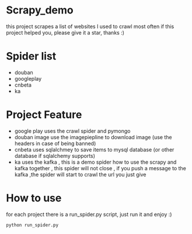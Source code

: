 # Scrapy_demo

this project scrapes a list of websites I used to crawl most often
if this project helped you, please give it a star, thanks :)

# Spider list

* douban
* googleplay
* cnbeta
* ka

# Project Feature

* google play uses the crawl spider and pymongo
* douban image use the imagepiepline to download image (use the headers in case of being banned)
* cnbeta uses sqlalchmey to save items to mysql database (or other database if sqlalchemy supports)
* ka uses the kafka , this is a demo spider how to use the scrapy and kafka together , this spider will not close , if you push a message to the kafka ,the spider will start to crawl the url you just give

# How to use

for each project there is a run_spider.py script, just run it and enjoy :)

```
python run_spider.py
```
